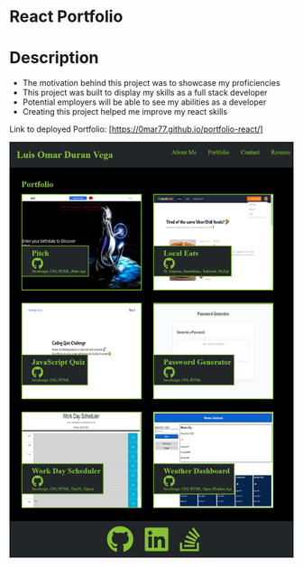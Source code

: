 # React Portfolio

# Description 
- The motivation behind this project was to showcase my proficiencies 
- This project was built to display my skills as a full stack developer
- Potential employers will be able to see my abilities as a developer
- Creating this project helped me improve my react skills 

Link to deployed Portfolio: [https://0mar77.github.io/portfolio-react/]

![Image of deployed portfolio](./images/react-portfolio.png)